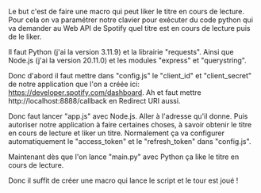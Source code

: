 Le but c'est de faire une macro qui peut liker le titre en cours de lecture.
Pour cela on va paramétrer notre clavier pour exécuter du code python qui va demander au Web API de Spotify quel titre est en cours de lecture puis de le liker.

Il faut Python (j'ai la version 3.11.9) et la librairie "requests".
Ainsi que Node.js (j'ai la version 20.11.0) et les modules "express" et "querystring".

Donc d'abord il faut mettre dans "config.js" le "client_id" et "client_secret" de notre application que l'on a créée ici: https://developer.spotify.com/dashboard.
Ah et faut mettre http://localhost:8888/callback en Redirect URI aussi.

Donc faut lancer "app.js" avec Node.js. Aller à l'adresse qu'il donne. Puis autoriser notre application à faire certaines choses, à savoir obtenir le titre en cours de lecture et liker un titre.
Normalement ça va configurer automatiquement le "access_token" et le "refresh_token" dans "config.js".

Maintenant dès que l'on lance "main.py" avec Python ça like le titre en cours de lecture.

Donc il suffit de créer une macro qui lance le script et le tour est joué !
